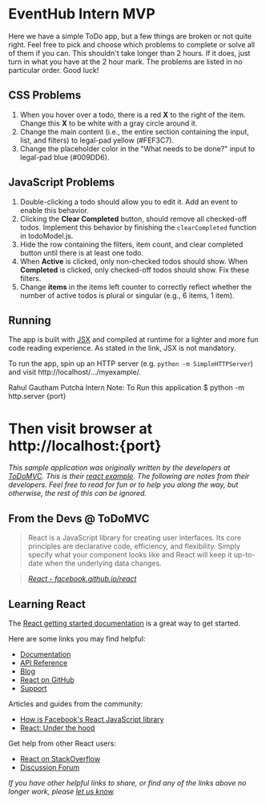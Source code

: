 # EventHub Intern MVP

Here we have a simple ToDo app, but a few things are broken or not quite right. Feel free to pick and choose which problems to complete or solve all of them if you can. This shouldn't take  longer than 2 hours. If it does, just turn in what you have at the 2 hour mark. The problems are listed in no particular order. Good luck!

## CSS Problems
1. When you hover over a todo, there is a red **X** to the right of the item. Change this **X** to be white with a gray circle around it.
2. Change the main content (i.e., the entire section containing the input, list, and filters) to legal-pad yellow (#FEF3C7). 
3. Change the placeholder color in the "What needs to be done?" input to legal-pad blue (#009DD6).

## JavaScript Problems
1. Double-clicking a todo should allow you to edit it. Add an event to enable this behavior.
2. Clicking the **Clear Completed** button, should remove all checked-off todos. Implement this behavior by finishing the `clearCompleted` function in todoModel.js. 
3. Hide the row containing the filters, item count, and clear completed button until there is at least one todo.
4. When **Active** is clicked, only non-checked todos should show. When **Completed** is clicked, only checked-off todos should show. Fix these filters.
5. Change **items** in the items left counter to correctly reflect whether the number of active todos is plural or singular (e.g., 6 items, 1 item).

## Running

The app is built with [JSX](http://facebook.github.io/react/docs/jsx-in-depth.html) and compiled at runtime for a lighter and more fun code reading experience. As stated in the link, JSX is not mandatory.

To run the app, spin up an HTTP server (e.g. `python -m SimpleHTTPServer`) and visit http://localhost/.../myexample/.

Rahul Gautham Putcha Intern Note: To Run this application
$ python -m http.server {port}
# Then visit browser at http://localhost:{port}

*This sample application was originally written by the developers at [ToDoMVC](https://todomvc.com/). This is their [react example](https://github.com/tastejs/todomvc/tree/gh-pages/examples/react). The following are notes from their developers. Feel free to read for fun or to help you along the way, but otherwise, the rest of this can be ignored.*


## From the Devs @ ToDoMVC
> React is a JavaScript library for creating user interfaces. Its core principles are declarative code, efficiency, and flexibility. Simply specify what your component looks like and React will keep it up-to-date when the underlying data changes.

> _[React - facebook.github.io/react](http://facebook.github.io/react)_


## Learning React

The [React getting started documentation](http://facebook.github.io/react/docs/getting-started.html) is a great way to get started.

Here are some links you may find helpful:

* [Documentation](http://facebook.github.io/react/docs/getting-started.html)
* [API Reference](http://facebook.github.io/react/docs/reference.html)
* [Blog](http://facebook.github.io/react/blog/)
* [React on GitHub](https://github.com/facebook/react)
* [Support](http://facebook.github.io/react/support.html)

Articles and guides from the community:

* [How is Facebook's React JavaScript library](http://www.quora.com/React-JS-Library/How-is-Facebooks-React-JavaScript-library)
* [React: Under the hood](http://www.quora.com/Pete-Hunt/Posts/React-Under-the-Hood)

Get help from other React users:

* [React on StackOverflow](http://stackoverflow.com/questions/tagged/reactjs)
* [Discussion Forum](https://discuss.reactjs.org/)

_If you have other helpful links to share, or find any of the links above no longer work, please [let us know](https://github.com/tastejs/todomvc/issues)._
